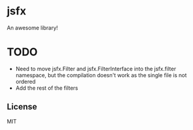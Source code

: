 # jsfx

An awesome library!

# TODO

* Need to move jsfx.Filter and jsfx.FilterInterface into the jsfx.filter namespace, but the compilation doesn't work as the single file is not ordered
* Add the rest of the filters

## License

MIT
